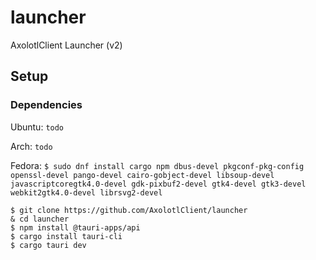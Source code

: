 # launcher
AxolotlClient Launcher (v2)

## Setup

### Dependencies
Ubuntu: `todo`

Arch: `todo`

Fedora: `$ sudo dnf install cargo npm dbus-devel pkgconf-pkg-config openssl-devel pango-devel cairo-gobject-devel libsoup-devel javascriptcoregtk4.0-devel gdk-pixbuf2-devel gtk4-devel gtk3-devel webkit2gtk4.0-devel librsvg2-devel`

```
$ git clone https://github.com/AxolotlClient/launcher
& cd launcher
$ npm install @tauri-apps/api
$ cargo install tauri-cli
$ cargo tauri dev
```
